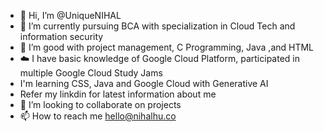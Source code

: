 - 👋 Hi, I’m @UniqueNIHAL
- 👀 I’m currently pursuing BCA with specialization in Cloud Tech and information security
- 🌱 I’m good with project management, C Programming, Java ,and HTML
- ☁️ I have basic knowledge of Google Cloud Platform, participated in multiple Google Cloud Study Jams
- I'm learning CSS, Java and Google Cloud with Generative AI
- Refer my linkdin for latest information about me
- 💞️ I’m looking to collaborate on projects
- 📫 How to reach me hello@nihalhu.co

<!---
UniqueNIHAL/UniqueNIHAL is a ✨ special ✨ repository because its `README.md` (this file) appears on your GitHub profile.
You can click the Preview link to take a look at your changes.
--->
